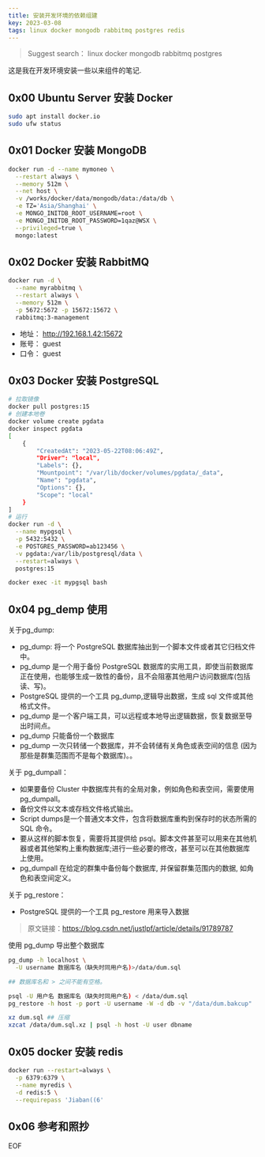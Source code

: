 ```yaml
---
title: 安装开发环境的依赖组建
key: 2023-03-08
tags: linux docker mongodb rabbitmq postgres redis
---
```


> Suggest search： linux docker mongodb rabbitmq postgres

这是我在开发环境安装一些以来组件的笔记.

<!--more-->

## 0x00 Ubuntu Server 安装 Docker

```bash
sudo apt install docker.io
sudo ufw status
```

## 0x01 Docker 安装 MongoDB

```bash
docker run -d --name mymoneo \
  --restart always \
  --memory 512m \
  --net host \
  -v /works/docker/data/mongodb/data:/data/db \
  -e TZ='Asia/Shanghai' \
  -e MONGO_INITDB_ROOT_USERNAME=root \
  -e MONGO_INITDB_ROOT_PASSWORD=1qaz@WSX \
  --privileged=true \
  mongo:latest
```

## 0x02 Docker 安装 RabbitMQ

```bash
docker run -d \
  --name myrabbitmq \
  --restart always \
  --memory 512m \
  -p 5672:5672 -p 15672:15672 \
  rabbitmq:3-management
```

- 地址： http://192.168.1.42:15672
- 账号： guest
- 口令： guest

## 0x03 Docker 安装 PostgreSQL

```bash
# 拉取镜像
docker pull postgres:15
# 创建本地卷
docker volume create pgdata
docker inspect pgdata
[
    {
        "CreatedAt": "2023-05-22T08:06:49Z",
        "Driver": "local",
        "Labels": {},
        "Mountpoint": "/var/lib/docker/volumes/pgdata/_data",
        "Name": "pgdata",
        "Options": {},
        "Scope": "local"
    }
]
# 运行
docker run -d \
  --name mypgsql \
  -p 5432:5432 \
  -e POSTGRES_PASSWORD=ab123456 \
  -v pgdata:/var/lib/postgresql/data \
  --restart=always \
  postgres:15

docker exec -it mypgsql bash
```

## 0x04 pg_demp 使用

关于pg_dump:

- pg_dump:  将一个 PostgreSQL 数据库抽出到一个脚本文件或者其它归档文件中。
- pg_dump 是一个用于备份 PostgreSQL 数据库的实用工具，即使当前数据库正在使用，也能够生成一致性的备份，且不会阻塞其他用户访问数据库(包括读、写)。
- PostgreSQL 提供的一个工具 pg_dump,逻辑导出数据，生成 sql 文件或其他格式文件。
- pg_dump 是一个客户端工具，可以远程或本地导出逻辑数据，恢复数据至导出时间点。
- pg_dump 只能备份一个数据库
- pg_dump 一次只转储一个数据库，并不会转储有关角色或表空间的信息 (因为那些是群集范围而不是每个数据库)。。

关于 pg_dumpall：

- 如果要备份 Cluster 中数据库共有的全局对象，例如角色和表空间，需要使用 pg_dumpall。
- 备份文件以文本或存档文件格式输出。
- Script dumps是一个普通文本文件，包含将数据库重构到保存时的状态所需的 SQL 命令。
- 要从这样的脚本恢复，需要将其提供给 psql。脚本文件甚至可以用来在其他机器或者其他架构上重构数据库;进行一些必要的修改，甚至可以在其他数据库上使用。
- pg_dumpall 在给定的群集中备份每个数据库, 并保留群集范围内的数据, 如角色和表空间定义。

关于 pg_restore：

- PostgreSQL 提供的一个工具 pg_restore 用来导入数据

> 原文链接：https://blog.csdn.net/justlpf/article/details/91789787

使用 pg_dump 导出整个数据库

```bash
pg_dump -h localhost \
  -U username 数据库名（缺失时同用户名)>/data/dum.sql

## 数据库名和 > 之间不能有空格。

psql -U 用户名 数据库名（缺失时同用户名) < /data/dum.sql
pg_restore -h host -p port -U username -W -d db -v "/data/dum.bakcup"

xz dum.sql ## 压缩
xzcat /data/dum.sql.xz | psql -h host -U user dbname
```

## 0x05 docker 安装 redis

```bash
docker run --restart=always \
  -p 6379:6379 \
  --name myredis \
  -d redis:5 \
  --requirepass 'Jiaban((6'
```

## 0x06 参考和照抄


EOF


